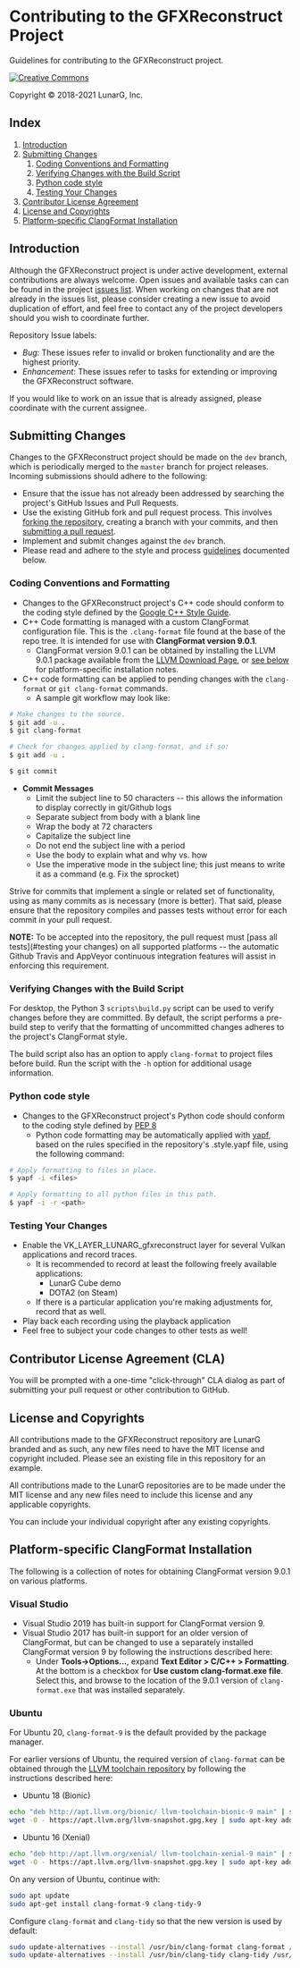 # Contributing to the GFXReconstruct Project

Guidelines for contributing to the GFXReconstruct project.

[![Creative Commons][1]][2]

[1]: https://i.creativecommons.org/l/by-nd/4.0/88x31.png "Creative Commons License"
[2]: https://creativecommons.org/licenses/by-nd/4.0/

Copyright &copy; 2018-2021 LunarG, Inc.

## **Index**

1. [Introduction](#introduction)
2. [Submitting Changes](#submitting-changes)
    1. [Coding Conventions and Formatting](#coding-conventions-and-formatting)
    2. [Verifying Changes with the Build Script](#verifying-changes-with-the-build-script)
    3. [Python code style](#python-code-style)
    4. [Testing Your Changes](#testing-your-changes)
3. [Contributor License Agreement](#contributor-license-agreement-cla)
4. [License and Copyrights](#license-and-copyrights)
5. [Platform-specific ClangFormat Installation](#platform-specific-clangformat-installation)

## **Introduction**

Although the GFXReconstruct project is under active development, external
contributions are always welcome.  Open issues and available tasks can
can be found in the project
[issues list](https://github.com/LunarG/gfxreconstruct/issues).  When
working on changes that are not already in the issues list, please
consider creating a new issue to avoid duplication of effort, and
feel free to contact any of the project developers should you wish to
coordinate further.

Repository Issue labels:

- _Bug_:          These issues refer to invalid or broken functionality and
 are the highest priority.
- _Enhancement_:  These issues refer to tasks for extending or improving the
 GFXReconstruct software.

If you would like to work on an issue that is already assigned, please coordinate
with the current assignee.

## **Submitting Changes**

Changes to the GFXReconstruct project should be made on the `dev` branch, which
is periodically merged to the `master` branch for project releases.  Incoming
submissions should adhere to the following:

- Ensure that the issue has not already been addressed by searching the project's
GitHub Issues and Pull Requests.
- Use the existing GitHub fork and pull request process.
  This involves [forking the repository](https://help.github.com/articles/fork-a-repo/),
  creating a branch with your commits, and then [submitting a pull request](https://help.github.com/articles/using-pull-requests/).
- Implement and submit changes against the `dev` branch.
- Please read and adhere to the style and process [guidelines](#coding-conventions-and-formatting) documented below.

### **Coding Conventions and Formatting**

- Changes to the GFXReconstruct project's C++ code should conform to the coding
  style defined by the [Google C++ Style Guide](https://google.github.io/styleguide/cppguide.html).
- C++ Code formatting is managed with a custom ClangFormat configuration file.
  This is the `.clang-format` file found at the base of the repo tree.
  It is intended for use with **ClangFormat version 9.0.1**.
  - ClangFormat version 9.0.1 can be obtained by installing the LLVM 9.0.1
    package available from the [LLVM Download Page](https://releases.llvm.org/download.html),
    or [see below](#platform-specific-clangformat-installation) for
    platform-specific installation notes.
- C++ code formatting can be applied to pending changes with the `clang-format`
  or `git clang-format` commands.
  - A sample git workflow may look like:

```bash
# Make changes to the source.
$ git add -u .
$ git clang-format

# Check for changes applied by clang-format, and if so:
$ git add -u .

$ git commit
```

- **Commit Messages**
  - Limit the subject line to 50 characters -- this allows the information
    to display correctly in git/Github logs
  - Separate subject from body with a blank line
  - Wrap the body at 72 characters
  - Capitalize the subject line
  - Do not end the subject line with a period
  - Use the body to explain what and why vs. how
  - Use the imperative mode in the subject line; this just means to write it
      as a command (e.g. Fix the sprocket)

Strive for commits that implement a single or related set of functionality,
using as many commits as is necessary (more is better).
That said, please ensure that the repository compiles and passes tests without
error for each commit in your pull request.

**NOTE:** To be accepted into the repository, the pull request must
[pass all tests](#testing your changes) on all supported platforms
-- the automatic Github Travis and AppVeyor continuous integration features will
assist in enforcing this requirement.

### **Verifying Changes with the Build Script**

For desktop, the Python 3 `scripts\build.py` script can be used to verify changes
before they are committed.  By default, the script performs a pre-build step to
verify that the formatting of uncommitted changes adheres to the project's
ClangFormat style.

The build script also has an option to apply `clang-format` to project files
before build.  Run the script with the `-h` option for additional usage
information.
### **Python code style**

- Changes to the GFXReconstruct project's Python code should conform to the
  coding style defined by [PEP 8](https://www.python.org/dev/peps/pep-0008/)
  - Python code formatting may be automatically applied with
    [yapf](https://github.com/google/yapf), based on the rules specified in
    the repository's .style.yapf file, using the following command:

```bash
# Apply formatting to files in place.
$ yapf -i <files>

# Apply formatting to all python files in this path.
$ yapf -i -r <path>
```

### **Testing Your Changes**

- Enable the VK_LAYER_LUNARG_gfxreconstruct layer for several Vulkan
  applications and record traces.
  - It is recommended to record at least the following freely available
    applications:
    - LunarG Cube demo
    - DOTA2 (on Steam)
  - If there is a particular application you're making adjustments for, record
    that as well.
- Play back each recording using the playback application
- Feel free to subject your code changes to other tests as well!

## **Contributor License Agreement (CLA)**

You will be prompted with a one-time "click-through" CLA dialog as part of
submitting your pull request or other contribution to GitHub.

## **License and Copyrights**

All contributions made to the GFXReconstruct repository are LunarG branded and
as such, any new files need to have the MIT license and copyright included.
Please see an existing file in this repository for an example.

All contributions made to the LunarG repositories are to be made under the
MIT license and any new files need to include this license and any applicable
copyrights.

You can include your individual copyright after any existing copyrights.

## **Platform-specific ClangFormat Installation**

The following is a collection of notes for obtaining ClangFormat version 9.0.1
on various platforms.

### **Visual Studio**

- Visual Studio 2019 has built-in support for ClangFormat version 9.
- Visual Studio 2017 has built-in support for an older version of ClangFormat,
  but can be changed to use a separately installed ClangFormat version 9
  by following the instructions described here:
  - Under **Tools->Options...**, expand **Text Editor > C/C++ > Formatting**.
    At the bottom is a checkbox for **Use custom clang-format.exe file**.
    Select this, and browse to the location of the 9.0.1 version of
    `clang-format.exe` that was installed separately.

### **Ubuntu**

For Ubuntu 20, `clang-format-9` is the default provided by the package manager.

For earlier versions of Ubuntu, the required version of `clang-format` can be
obtained through the [LLVM toolchain repository](https://apt.llvm.org) by
following the instructions described here:

- Ubuntu 18 (Bionic)

```bash
echo "deb http://apt.llvm.org/bionic/ llvm-toolchain-bionic-9 main" | sudo tee /etc/apt/sources.list.d/llvm.list
wget -O - https://apt.llvm.org/llvm-snapshot.gpg.key | sudo apt-key add -
```

- Ubuntu 16 (Xenial)

```bash
echo "deb http://apt.llvm.org/xenial/ llvm-toolchain-xenial-9 main" | sudo tee /etc/apt/sources.list.d/llvm.list
wget -O - https://apt.llvm.org/llvm-snapshot.gpg.key | sudo apt-key add -
```

On any version of Ubuntu, continue with:

```bash
sudo apt update
sudo apt-get install clang-format-9 clang-tidy-9
```

Configure `clang-format` and `clang-tidy` so that the new version is used by default:

```bash
sudo update-alternatives --install /usr/bin/clang-format clang-format /usr/bin/clang-format-9 900
sudo update-alternatives --install /usr/bin/clang-tidy clang-tidy /usr/bin/clang-tidy-9 900
```
